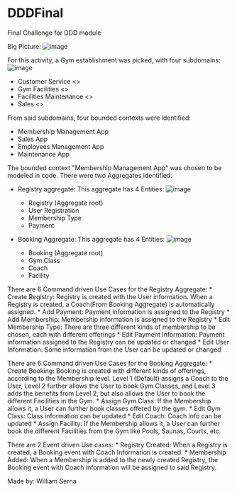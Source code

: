 # DDDFinal
Final Challenge for DDD module 

Big Picture:
![image](https://user-images.githubusercontent.com/36211923/224412832-c3181789-05f1-4f4d-87ab-8f7314af4fbb.png)


For this activity, a Gym establishment was picked, with four subdomains:
![image](https://user-images.githubusercontent.com/36211923/224413616-07ac35ff-7b21-402e-90b9-f5b25f193977.png)

* Customer Service <<Support>>
* Gym Facilities <<Core>>
* Facilities Maintenance <<Generic>>
* Sales <<Support>>
  
From said subdomains, four bounded contexts were identified:
  * Membership Management App
  * Sales App
  * Employees Management App
  * Maintenance App

The bounded context "Membership Management App" was chosen to be modeled in code.
There were two Aggregates identified:  

  * Registry aggregate: This aggregate has 4 Entities:
  ![image](https://user-images.githubusercontent.com/36211923/224413947-770aaf75-4c9a-4593-9100-da7ddf7ca513.png)
    * Registry (Aggregate root)
    * User Registration
    * Membership Type
    * Payment    
      
  
   * Booking Aggregate: This aggregate has 4 Entities:
   ![image](https://user-images.githubusercontent.com/36211923/224414126-b0f30ff4-dc28-45c8-9ca3-3fbdf529caef.png)

     * Booking (Aggregate root)
     * Gym Class
     * Coach
     * Facility
     
  
  There are 6 Command driven Use Cases for the Registry Aggregate:
    * Create Registry: Registry is created with the User information. When a Registry is created, a Coach(From Booking Aggregate) is automatically assigned.
    * Add Payment: Payment information is assigned to the Registry
    * Add Membership: Membership information is assigned to the Registry
    * Edit Membership Type: There are three different kinds of membership to be chosen, each with different offerings
    * Edit Payment Information: Payment information assigned to the Registry can be updated or changed
    * Edit User Information: Some information from the User can be updated or changed 
  
  There are 6 Command driven Use Cases for the Booking Aggregate:
    * Create Booking: Booking is created with different kinds of offerings, according to the Membership level. Level 1 (Default) assigns a Coach to the User, Level 2         further allows the User to book Gym Classes, and Level 3 adds the benefits from Level 2, but also allows the User to book the different Facilities in the Gym.
    * Assign Gym Class: If the Membership allows it, a User can further book classes offered by the gym.
    * Edit Gym Class: Class information can be updated
    * Edit Coach: Coach info can be updated
    * Assign Facility: If the Membership allows it, a User can further book the different Facilities from the Gym like Pools, Saunas, Courts, etc.
  
  There are 2 Event driven Use cases:
    * Registry Created: When a Registry is created, a Booking event with Coach Information is created.
    * Membership Added: When a Membership is added to the newly created Registry, the Booking event with Coach information will be assigned to said Registry.
  
  Made by: William Serna
  
  
  
